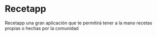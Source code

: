 # Recetapp
Recetapp una gran aplicación que te permitirá tener a la mano recetas propias o hechas por la comunidad

